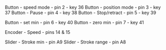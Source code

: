 
Button - speed mode - pin 2 - key 36
Button - position mode - pin 3 - key 37
Button - Pause - pin 4 - key 38
Button - Stop/retract - pin 5 - key 39

Button - set min - pin 6 - key 40
Button - zero min - pin 7 - key 41

Encoder - Speed - pins 14 & 15

Slider - Stroke min - pin A9
Slider - Stroke range - pin A8

